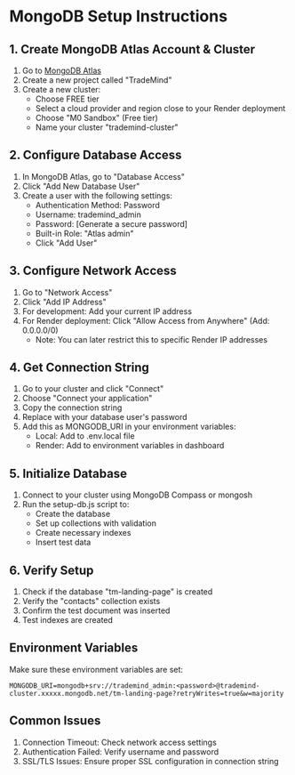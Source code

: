 # MongoDB Setup Instructions

## 1. Create MongoDB Atlas Account & Cluster
1. Go to [MongoDB Atlas](https://cloud.mongodb.com/)
2. Create a new project called "TradeMind"
3. Create a new cluster:
   - Choose FREE tier
   - Select a cloud provider and region close to your Render deployment
   - Choose "M0 Sandbox" (Free tier)
   - Name your cluster "trademind-cluster"

## 2. Configure Database Access
1. In MongoDB Atlas, go to "Database Access"
2. Click "Add New Database User"
3. Create a user with the following settings:
   - Authentication Method: Password
   - Username: trademind_admin
   - Password: [Generate a secure password]
   - Built-in Role: "Atlas admin"
   - Click "Add User"

## 3. Configure Network Access
1. Go to "Network Access"
2. Click "Add IP Address"
3. For development: Add your current IP address
4. For Render deployment: Click "Allow Access from Anywhere" (Add: 0.0.0.0/0)
   - Note: You can later restrict this to specific Render IP addresses

## 4. Get Connection String
1. Go to your cluster and click "Connect"
2. Choose "Connect your application"
3. Copy the connection string
4. Replace <password> with your database user's password
5. Add this as MONGODB_URI in your environment variables:
   - Local: Add to .env.local file
   - Render: Add to environment variables in dashboard

## 5. Initialize Database
1. Connect to your cluster using MongoDB Compass or mongosh
2. Run the setup-db.js script to:
   - Create the database
   - Set up collections with validation
   - Create necessary indexes
   - Insert test data

## 6. Verify Setup
1. Check if the database "tm-landing-page" is created
2. Verify the "contacts" collection exists
3. Confirm the test document was inserted
4. Test indexes are created

## Environment Variables
Make sure these environment variables are set:
```
MONGODB_URI=mongodb+srv://trademind_admin:<password>@trademind-cluster.xxxxx.mongodb.net/tm-landing-page?retryWrites=true&w=majority
```

## Common Issues
1. Connection Timeout: Check network access settings
2. Authentication Failed: Verify username and password
3. SSL/TLS Issues: Ensure proper SSL configuration in connection string
